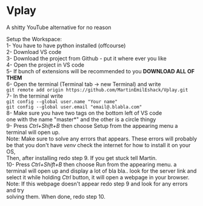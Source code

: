 # Vplay
A shitty YouTube alternative for no reason

Setup the Workspace:  
	 1- You have to have python installed (offcourse)  
	 2- Download VS code  
	 3- Download the project from Github - put it where ever you like  
	 4- Open the project in VS code  
	 5- If bunch of extensions will be recommended to you **DOWNLOAD ALL OF THEM**  
	 6- Open the terminal (Terminal tab -> new Terminal) and write  
		`git remote add origin https://github.com/MartinEmilEshack/Vplay.git`  
	 7- In the terminal write  
		`git config --global user.name "Your name"`  
		`git config --global user.email "email@.blabla.com"`  
	 8- Make sure you have two tags on the bottom left of VS code  
		one with the name "master*" and the other is a circle thingy  
	 9- Press *Ctrl+Shift+B* then choose Setup from the appearing menu a  
		terminal will open up.  
			 Note: Make sure to solve any errors that appears. These errors will probably  
			 be that you don't have *venv* check the internet for how to install it on your OS,  
			 Then, after installing redo step 9. If you get stuck tell Martin.  
	 10- Press *Ctrl+Shift+B* then choose Run from the appearing menu. a  
		terminal will open up and display a lot of bla bla.. look for the server link and  
		select it while holding *Ctrl* button, it will open a webpage in your browser.  
			 Note: If this webpage doesn't appear redo step 9 and look for any errors and try  
			 solving them. When done, redo step 10.  